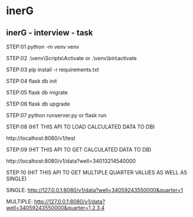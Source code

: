 # inerG
inerG - interview - task
------------------------

STEP:01
python -m venv venv

STEP:02
.\venv\Scripts\Activate
or
.\venv\bin\activate

STEP:03
pip install -r requirements.txt

STEP:04
flask db init

STEP:05
flask db migrate

STEP:06
flask db upgrade

STEP:07
python runserver.py
or
flask run

STEP:08
(HIT THIS API TO LOAD CALCULATED DATA TO DB)

http://localhost:8080/v1/test

STEP:09
(HIT THIS API TO GET CALCULATED DATA TO DB)

http://localhost:8080/v1/data?well=34013214540000

STEP:10
(HIT THIS API TO GET MULTIPLE QUARTER VALUES AS WELL AS SINGLE)

SINGLE:
http://127.0.0.1:8080/v1/data?well=34059243550000&quarter=1

MULTIPLE:
http://127.0.0.1:8080/v1/data?well=34059243550000&quarter=1,2,3,4